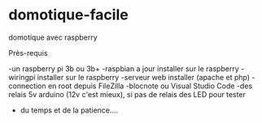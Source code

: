 # domotique-facile
domotique avec raspberry

Près-requis

-un raspberry pi 3b ou 3b+
-raspbian a jour installer sur le raspberry
-wiringpi installer sur le raspberry
-serveur web installer (apache et php)
-connection en root depuis FileZilla
-blocnote ou Visual Studio Code
-des relais 5v arduino (12v c'est mieux), si pas de relais des LED pour tester
- du temps et de la patience....
